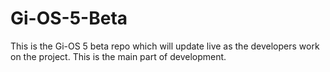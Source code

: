 # Gi-OS-5-Beta
This is the Gi-OS 5 beta repo which will update live as the developers work on the project.
This is the main part of development.